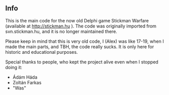 ## Info
This is the main code for the now old Delphi game Stickman Warfare (available at http://stickman.hu ). The code was originally imported from svn.stickman.hu, and it is no longer maintained there.

Please keep in mind that this is very old code, I (Alex) was like 17-19, when I made the main parts, and TBH, the code really sucks. It is only here for historic and educational purposes.

Special thanks to people, who kept the project alive even when I stopped doing it:
- Ádám Háda
- Zoltán Farkas
- "Was"
